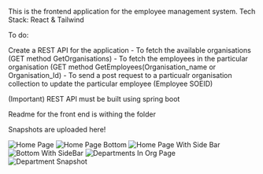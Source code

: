 This is the frontend application for the employee management system.
Tech Stack: React & Tailwind

To do:

Create a REST API for the application 
    - To fetch the available organisations (GET method GetOrganisations)
    - To fetch the employees in the particular organisation (GET method GetEmployees(Organisation_name or Organisation_Id)
    - To send a post request to a particualr organisation collection to update the particular employee (Employee SOEID)

(Important) REST API must be built using spring boot

Readme for the front end is withing the folder

Snapshots are uploaded here!

![Home Page](https://github.com/Ilanchz/Employee-Management-Frontend/assets/85609237/3e78dca9-c7a6-455a-9ce2-a83f381ab5b9)
![Home Page Bottom](https://github.com/Ilanchz/Employee-Management-Frontend/assets/85609237/a1a307f3-675b-4428-8a12-0994acaf6923)
![Home Page With Side Bar](https://github.com/Ilanchz/Employee-Management-Frontend/assets/85609237/84ef6caa-2928-4831-ab05-40cf7b176b0a)
![Bottom With SideBar](https://github.com/Ilanchz/Employee-Management-Frontend/assets/85609237/1da8f70a-82a7-4a29-addb-94ccf63e3ecd)
![Departments In Org Page](https://github.com/Ilanchz/Employee-Management-Frontend/assets/85609237/bc56da80-4c4d-4009-acbe-54cb5e6e8581)
![Department Snapshot](https://github.com/Ilanchz/Employee-Management-Frontend/assets/85609237/58fe6691-bd2a-4d5e-99df-926b59a5d438)




